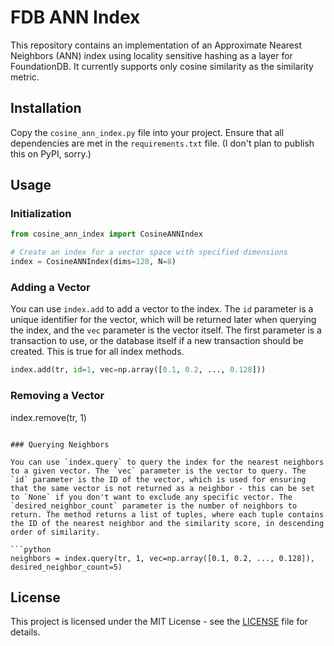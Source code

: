 # FDB ANN Index

This repository contains an implementation of an Approximate Nearest Neighbors (ANN) index using locality sensitive hashing as a layer for FoundationDB. It currently supports only cosine similarity as the similarity metric.

## Installation

Copy the `cosine_ann_index.py` file into your project. Ensure that all dependencies are met in the `requirements.txt` file. (I don't plan to publish this on PyPI, sorry.)

## Usage

### Initialization

```python
from cosine_ann_index import CosineANNIndex

# Create an index for a vector space with specified dimensions
index = CosineANNIndex(dims=128, N=8)
```

### Adding a Vector

You can use `index.add` to add a vector to the index. The `id` parameter is a unique identifier for the vector, which will be returned later when querying the index, and the `vec` parameter is the vector itself. The first parameter is a transaction to use, or the database itself if a new transaction should be created. This is true for all index methods.
```python
index.add(tr, id=1, vec=np.array([0.1, 0.2, ..., 0.128]))
```

### Removing a Vector

index.remove(tr, 1)
```

### Querying Neighbors

You can use `index.query` to query the index for the nearest neighbors to a given vector. The `vec` parameter is the vector to query. The `id` parameter is the ID of the vector, which is used for ensuring that the same vector is not returned as a neighbor - this can be set to `None` if you don't want to exclude any specific vector. The `desired_neighbor_count` parameter is the number of neighbors to return. The method returns a list of tuples, where each tuple contains the ID of the nearest neighbor and the similarity score, in descending order of similarity.

```python
neighbors = index.query(tr, 1, vec=np.array([0.1, 0.2, ..., 0.128]), desired_neighbor_count=5)
```

## License

This project is licensed under the MIT License - see the [LICENSE](LICENSE) file for details.